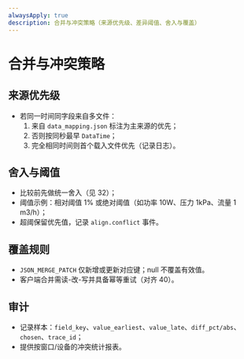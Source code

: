 ```yaml
---
alwaysApply: true
description: 合并与冲突策略（来源优先级、差异阈值、舍入与覆盖）
---
```

# 合并与冲突策略

## 来源优先级
- 若同一时间同字段来自多文件：
  1) 来自 `data_mapping.json` 标注为主来源的优先；
  2) 否则按同秒最早 `DataTime`；
  3) 完全相同时间则首个载入文件优先（记录日志）。

## 舍入与阈值
- 比较前先做统一舍入（见 32）；
- 阈值示例：相对阈值 1% 或绝对阈值（如功率 10W、压力 1kPa、流量 1 m3/h）；
- 超阈保留优先值，记录 `align.conflict` 事件。

## 覆盖规则
- `JSON_MERGE_PATCH` 仅新增或更新对应键；null 不覆盖有效值。
- 客户端合并需读-改-写并具备幂等重试（对齐 40）。

## 审计
- 记录样本：`field_key`、`value_earliest`、`value_late`、`diff_pct/abs`、`chosen`、`trace_id`；
- 提供按窗口/设备的冲突统计报表。